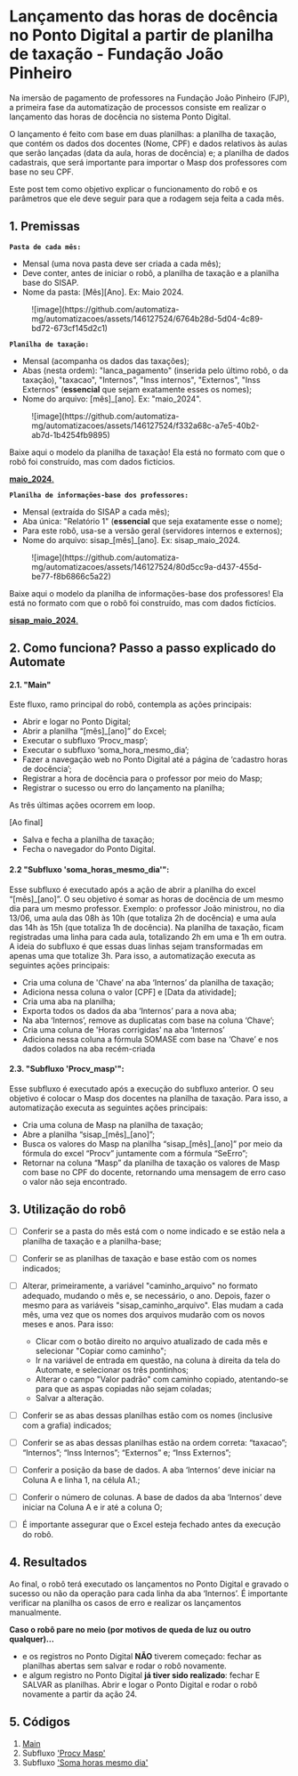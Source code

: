 # Lançamento das horas de docência no Ponto Digital a partir de planilha de taxação - Fundação João Pinheiro

Na imersão de pagamento de professores na Fundação João Pinheiro (FJP), a primeira fase da automatização de processos consiste em realizar o lançamento das horas de docência no sistema Ponto Digital.

O lançamento é feito com base em duas planilhas: a planilha de taxação, que contém os dados dos docentes (Nome, CPF) e dados relativos às aulas que serão lançadas (data da aula, horas de docência) e; a planilha de dados cadastrais, que será importante para importar o Masp dos professores com base no seu CPF.  
 
<!-- more -->

Este post tem como objetivo explicar o funcionamento do robô e os parâmetros que ele deve seguir para que a rodagem seja feita a cada mês. 



## 1. Premissas
**`Pasta de cada mês:`**

- Mensal (uma nova pasta deve ser criada a cada mês); 
- Deve conter, antes de iniciar o robô, a planilha de taxação e a planilha base do SISAP. 
- Nome da pasta: [Mês][Ano]. Ex: Maio 2024.

<figure markdown="span">
![image](https://github.com/automatiza-mg/automatizacoes/assets/146127524/6764b28d-5d04-4c89-bd72-673cf145d2c1)
  <figcaption></figcaption>
</figure>


**`Planilha de taxação:`**

<!-- more -->
- Mensal (acompanha os dados das taxações);
- Abas (nesta ordem): "lanca_pagamento" (inserida pelo último robô, o da taxação), "taxacao", "Internos", "Inss internos", "Externos", "Inss Externos" (**essencial** que sejam exatamente esses os nomes);
- Nome do arquivo: [mês]_[ano]. Ex: "maio_2024". 

<figure markdown="span">
![image](https://github.com/automatiza-mg/automatizacoes/assets/146127524/f332a68c-a7e5-40b2-ab7d-1b4254fb9895)
  <figcaption></figcaption>
</figure>

Baixe aqui o modelo da planilha de taxação! Ela está no formato com que o robô foi construído, mas com dados fictícios.

<a href="../assets/maio_2024.xlsx" download="maio_2024.xlsx">**maio_2024**.</a>


**`Planilha de informações-base dos professores:`**

- Mensal (extraída do SISAP a cada mês);
- Aba única: "Relatório 1" (**essencial** que seja exatamente esse o nome);
- Para este robô, usa-se a versão geral (servidores internos e externos);
- Nome do arquivo: sisap_[mês]_[ano]. Ex: sisap_maio_2024.

<figure markdown="span">
![image](https://github.com/automatiza-mg/automatizacoes/assets/146127524/80d5cc9a-d437-455d-be77-f8b6866c5a22)
  <figcaption></figcaption>
</figure>

Baixe aqui o modelo da planilha de informações-base dos professores! Ela está no formato com que o robô foi construído, mas com dados fictícios.

<a href="../assets/sisap_maio_2024.xlsx" download="sisap_maio_2024.xlsx">**sisap_maio_2024**.</a>


## 2. Como funciona? Passo a passo explicado do Automate

#### 2.1. **"Main"**

Este fluxo, ramo principal do robô, contempla as ações principais:  

- Abrir e logar no Ponto Digital; 
- Abrir a planilha “[mês]_[ano]” do Excel; 
- Executar o subfluxo ‘Procv_masp’; 
- Executar o subfluxo ‘soma_hora_mesmo_dia’; 
- Fazer a navegação web no Ponto Digital até a página de ‘cadastro horas de docência’; 
- Registrar a hora de docência para o professor por meio do Masp; 
- Registrar o sucesso ou erro do lançamento na planilha; 
  
As três últimas ações ocorrem em loop. 

[Ao final] 
- Salva e fecha a planilha de taxação; 
- Fecha o navegador do Ponto Digital.

#### 2.2 **"Subfluxo 'soma_horas_mesmo_dia'":**

Esse subfluxo é executado após a ação de abrir a planilha do excel “[mês]_[ano]”. O seu objetivo é somar as horas de docência de um mesmo dia para um mesmo professor. Exemplo: o professor João ministrou, no dia 13/06, uma aula das 08h às 10h (que totaliza 2h de docência) e uma aula das 14h às 15h (que totaliza 1h de docência). Na planilha de taxação, ficam registradas uma linha para cada aula, totalizando 2h em uma e 1h em outra. A ideia do subfluxo é que essas duas linhas sejam transformadas em apenas uma que totalize 3h. 
Para isso, a automatização executa as seguintes ações principais:

- Cria uma coluna de 'Chave’ na aba ‘Internos’ da planilha de taxação; 
- Adiciona nessa coluna o valor [CPF] e [Data da atividade]; 
- Cria uma aba na planilha; 
- Exporta todos os dados da aba ‘Internos’ para a nova aba; 
- Na aba ‘Internos’, remove as duplicatas com base na coluna ‘Chave’; 
- Cria uma coluna de 'Horas corrigidas’ na aba ‘Internos’ 
- Adiciona nessa coluna a fórmula SOMASE com base na ‘Chave’ e nos dados colados na aba recém-criada 

#### 2.3. **"Subfluxo 'Procv_masp'":**
Esse subfluxo é executado após a execução do subfluxo anterior. O seu objetivo é colocar o Masp dos docentes na planilha de taxação. Para isso, a automatização executa as seguintes ações principais: 

- Cria uma coluna de Masp na planilha de taxação; 
- Abre a planilha “sisap_[mês]_[ano]”;
- Busca os valores do Masp na planilha “sisap_[mês]_[ano]” por meio da fórmula do excel “Procv” juntamente com a fórmula “SeErro”; 
- Retornar na coluna “Masp” da planilha de taxação os valores de Masp com base no CPF do docente, retornando uma mensagem de erro caso o valor não seja encontrado. 



## 3. Utilização do robô

- [ ] Conferir se a pasta do mês está com o nome indicado e se estão nela a planilha de taxação e a planilha-base;
- [ ] Conferir se as planilhas de taxação e base estão com os nomes indicados;
- [ ] Alterar, primeiramente, a variável "caminho_arquivo" no formato adequado, mudando o mês e, se necessário, o ano. Depois, fazer o mesmo para as variáveis "sisap_caminho_arquivo". Elas mudam a cada mês, uma vez que os nomes dos arquivos mudarão com os novos meses e anos. Para isso:
    - Clicar com o botão direito no arquivo atualizado de cada mês e selecionar "Copiar como caminho"; 
    - Ir na variável de entrada em questão, na coluna à direita da tela do Automate, e selecionar os três pontinhos;
    - Alterar o campo "Valor padrão" com caminho copiado, atentando-se para que as aspas copiadas não sejam coladas; 
    - Salvar a alteração.    

- [ ] Conferir se as abas dessas planilhas estão com os nomes (inclusive com a grafia) indicados;
- [ ] Conferir se as abas dessas planilhas estão na ordem correta: “taxacao”; “Internos”; “Inss Internos”; “Externos” e; “Inss Externos”; 
- [ ] Conferir a posição da base de dados. A aba ‘Internos’ deve iniciar na Coluna A e linha 1, na célula A1.; 
- [ ] Conferir o número de colunas. A base de dados da aba ‘Internos’ deve iniciar na Coluna A e ir até a coluna O; 
- [ ] É importante assegurar que o Excel esteja fechado antes da execução do robô. 



## 4. Resultados

Ao final, o robô terá executado os lançamentos no Ponto Digital e gravado o sucesso ou não da operação para cada linha da aba ‘Internos’. É importante verificar na planilha os casos de erro e realizar os lançamentos manualmente. 

**Caso o robô pare no meio (por motivos de queda de luz ou outro qualquer)...**
- e os registros no Ponto Digital **NÃO** tiverem começado: fechar as planilhas abertas sem salvar e rodar o robô novamente.
- e algum registro no Ponto Digital **já tiver sido realizado**: fechar E SALVAR as planilhas. Abrir e logar o Ponto Digital e rodar o robô novamente a partir da ação 24.



## 5. Códigos

1. [Main](https://raw.githubusercontent.com/automatiza-mg/biblioteca-de-robos/refs/heads/main/robos/fjp_pontodigital/fjp_pontodigital_main.txt)
2. Subfluxo ['Procv Masp'](https://raw.githubusercontent.com/automatiza-mg/biblioteca-de-robos/refs/heads/main/robos/fjp_pontodigital/fjp_pontodigital_procv_masp.txt)
3. Subfluxo ['Soma horas mesmo dia'](https://raw.githubusercontent.com/automatiza-mg/biblioteca-de-robos/refs/heads/main/robos/fjp_pontodigital/fjp_pontodigital_soma_horas.txt)
